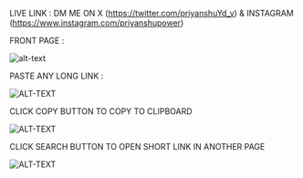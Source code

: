 
LIVE LINK : DM ME ON X (https://twitter.com/priyanshuYd_v) & INSTAGRAM (https://www.instagram.com/priyanshupower)

FRONT PAGE : 

![alt-text](https://github.com/priyanshuyadav07804/URL_SHORTLY/assets/80442935/22668efd-5f01-4183-b6cd-c9b7b5bd5416)

PASTE ANY LONG LINK : 

![ALT-TEXT](https://github.com/priyanshuyadav07804/URL_SHORTLY/assets/80442935/320b75f5-cb47-4f6f-b944-5bb4c8134b4f)

CLICK COPY BUTTON TO COPY TO CLIPBOARD

![ALT-TEXT](https://github.com/priyanshuyadav07804/URL_SHORTLY/assets/80442935/4187f787-9317-4d46-8507-56a088358aa0)

CLICK SEARCH BUTTON TO OPEN SHORT LINK IN ANOTHER PAGE

![ALT-TEXT](https://github.com/priyanshuyadav07804/URL_SHORTLY/assets/80442935/851d425d-4c9d-4f48-8ffa-8a342324158c)






